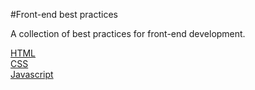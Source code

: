 #Front-end best practices 

A collection of best practices for front-end development. 

[HTML](https://github.com/simuse/Front-end-best-practices/blob/master/html.md)  
[CSS](https://github.com/simuse/Front-end-best-practices/blob/master/css.md)  
[Javascript](https://github.com/simuse/Front-end-best-practices/blob/master/javascript.md)  